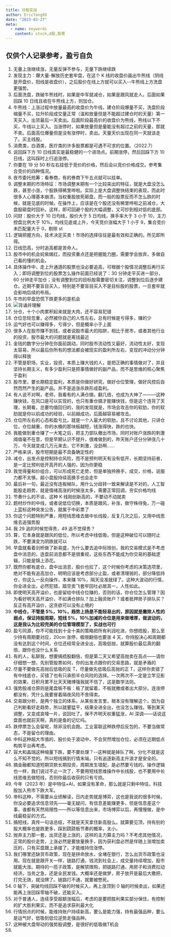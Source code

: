 ```yaml
---
title: 炒股实战
author: EricYangXD
date: "2023-03-27"
meta:
  - name: keywords
    content: stock,A股,股票
---
```


## 仅供个人记录参考，盈亏自负

1. 无量上涨继续涨，无量反弹不参与，无量下跌继续跌
2. 发现主力：爆大量-解放历史套牢盘，在这个 K 线的收盘价画出牛熊线（阴线是开盘价，阳线是收盘价），之后股价在线上方就可以买入--牛熊线上方洗盘更强势。
3. 后面洗盘，跌破牛熊线时，如果是中军就减仓，如果是跟风就走人。后面如果回踩 10 日线且收在牛熊线上方，则加仓。
4. 牛熊线：上涨过程中放量最高的收盘价为牛线，建仓阶段爆量不买，洗盘阶段缩量不买，拉升阶段成交量正常（温和放量但是不能超过建仓时的天量）第一天买入，出货最后一天卖出。后面阶段最高价的收盘价为熊线，熊线以下不买，牛线以上买入。当涨停时，如果放量但是量能没有超过之前的天量，那就不卖。后面高位爆量但是没有涨停时，卖出。天量天价出现在同一天就该走了。买主线股。
5. 消费类，白酒类，医疗类的许多股票都是可遇不可求的位置。（2022.7）
6. 说回踩下方 10 日线其实是最稳健的一个进场点。前期涨停，然后回踩下方 10 日线，这叫踩时上行追涨停。
7. 你要在 19 分 50 秒左右挂低于竞价的价格，然后会以竞价价格成交。参考集合竞价的四种情况。
8. 夜市委托抢筹：看券商，有的券商下午五点就可以挂单。
9. 调整末期的市场特征：市场调整末期有一个比较突出的特征，就是大盘没怎么跌，甚至小涨，个股跌得稀里哗啦。实际上是大盘调整快结束的表现，而此时很多人心理基本崩溃。当权重股放死砸盘，而一般的股票反而不怎么跌的时候，就是见底的时候。在操作上，应该是在个股还没有稀里哗啦之前减仓，大盘股砸盘时回补。这样，即可回避个股的大幅调整，又可抄到相对低的底部。
10. 问财：股价大于 10 日均线，股价大于 5 日均线，换手率大于 3 小于 10，主力控盘比例大于 10%，均线见底或上升，今天竞价涨幅大于 1 小于 9，集合竞价未匹配量大于 0，剔除 st
11. 逻辑把握方向，技术决定买卖！市场的选择往往是最有效和正确的。所见即所得。
12. 日线恐高，分时追高都是苦命人。
13. 股市中的机会姹紫嫣红，而投资重点还是把握能力圈，需要学会放弃，多做自己看的懂的机会。
14. 具体操作中，走上升通道的股票也没必要追高，可根据个股情况调整后再行买入；即将调整到位的股票怎么操作前面已经说了：30 分钟走平买进一部分，60 分钟走平加仓；没有调整到位的目标股需要密切关注，调整到位后逐步建仓。近期不要盲目买入，特别是不要盲目买入不是目标股的股票，一旦套牢就会影响后续的布局。
15. 牛市的早盘恐慌下跌更多的是机会
16. ![背诵并理解](https://cdn.jsdelivr.net/gh/EricYangXD/vital-images/imgs/WechatIMG64.jpeg)
17. 分仓，十个小肉累积起来就是大肉，还不容易犯错
18. 仓位忽轻忽重，必然被你自己的人性左右，总有时候是亏得多，赚的少
19. 运气好也可以赚得多，亏得少，但是概率小于上面
20. 很多人在股市赚不到钱，或者说股市最大的陷阱，相比于房市，或者其他行业的投资，股市最大的问题就是离钱最近
21. 金钱的数字分分钟在你面前跳动，同时股市流动性又最好，流动性太好，变现太容易，所以最后你所有的想法都会被现实的盈利所左右，变现的冲动分分钟得以释放
22. 不管是职场，实业，投资，本质上赚大钱的人，是把正确的事情做对了，并且坚持长期主义，有多少盈利只是把事情做好的副产品，而不是思维的核心聚焦于盈利
23. 股市里，要长期稳定盈利，本质是你做好研究，做好仓位管理，做好风控后自然而然产生的副产品。并不是追涨杀跌形成盈利。
24. 有人说不对啊，老师，我看有的人满仓搞，翻几倍，也成为大神了———这种赚快钱，在风口是可以实现的，也只有重仓搞才能赚快钱，但是这个违背了天理，长期看，总要均值回归的，我的发现就是，市场会攻击你的软肋，你的软肋就是你以前成功的经验，以前越成功，后面越容易被攻击。
25. 仓位所左右的心态和盈亏比，就是一个人最大的软肋，且不讨论其他，只讲仓位，仓位越重，你的水桶的那块板越短，钱涨得快，跌的也快。
26. 我能做到重仓赚了一大笔之后，把主力部队撤出市场，同时对账户涨跌的刺激阈值毫不在意，但是早期认识不提升，很难做到的，昨天账户还分分钟涨几十万，今天就变成几万元来去，它不刺激，没劲啊……
27. 严格来讲，股市短期是最不具备确定性的
28. 减仓，出发点是控制持仓风险，而不是预判明天有没有低开，长期坚持前者，是一定比预判低开高开的人强的，因为你更稳
29. 我觉得量和价组合，可以形成死亡走势，但是单独拎换手，成交，价格，说服力都不太够。超小盘股持续高换手也会走牛
30. 最后补一句，最近没有连板梯队，用什么分歧转一致来解读是不对的，人工智能股走趋势，就是情绪高涨的时候涨太多，需要正常回调，夯实价格均线
31. 节奏什么的不谈，这种 K 线刚创新高的，不要动不动就卖
32. 题材炒作的中线，或者说低位切换，本质是跟风，补涨，做守株待兔，万一碰上蓝标这种突发公告，就属于中彩票了
33. 你这个问题特别严重，用短线思维去做中长线股，反复几次之后，又用中线思维去追强势股
34. 我 29 追的时候觉得贵，49 追不觉得贵？
35. 算，它本身就是跟风的低位，所以考虑中线低吸，但是这种破位可以随时止跌，不要演变为阴跌就可以
36. 早盘就看着剑桥做了新易盛，为什么要去追中际旭创，我的交易模式是不考虑盘中消息的，连盘前消息都不是很重视，这些东西不能成为你交易的基础逻辑，只能是锦上添花。
37. 既然你都有底仓，盘中出消息，股价也拉了，这个时候你考虑的决策选项里，绝对不能有追高加仓，明明应该是考虑部分止盈，或者清理弱的，部分降低持仓，你这么一反向操作，本来赚 10%，隔天没准就绿了。这种大波动的行情，你全进全出，必然犯错，踏空卖飞套牢回吐必居其一，人性如此。
38. 即使明天高开溢价，也是留给中线仓位赚的，否则的话，你仓位怎么管理？因为看好明天高开溢价，不如满仓排队？加上融资账户？或者抵押房子排队买？反正有高开溢价，这贪欲可以没有止境的
39. **中线仓，不管是 5%，10%，趋势上扬是不能轻易出的，原因就是撇除人性的弱点，保证持股周期，短线 5%，10%加减的仓位是用来做增厚，做波动的，这是我认为比较完美的仓位管理模型了，实战也可行**
40. 盈亏同源，你不可能找到十全十美的策略把所有利润吃进，你想捂股，那么至少持有周期要对应，20cm 涨停，极限翻倍也要涨 4 天，你持股决心和周期都没有达到这个时间，仓位还经常全进全出，高吸低抛，就算股价最后真的翻倍，跟你也没什么关系
41. 有的人，私聊我，想要搞捂股翻倍，但是第二天又希望高抛卖在高点——请你仔细想一想，先别管股票如何，你的出发点跟你的交易思路，就是矛盾的
42. 尽量不要做先高抛后低吸的反 T，尽量做先低吸后高抛的正 T，这样你卖错了有中线底仓，买错了也有只承担半仓风险的选择。一次两次不一定是立竿见影的效果，日积月累不比天天赌博强我就不信了，这是数学法则。
43. 强势股减仓原则是尾盘板不板：板了就留着，不板就撤或者出大部分。连涨停都没有，凭什么我要冒着隔夜风险不舍得卖。
44. 交易跟分析，是两个独立的体系，从某些发言里，根本没有理解这个。因为自己判断看好走趋势，所以就要猛干，结果全进全出，也没怎么赚钱。等到某天调整，又变成哀嚎一片，说回吐了。保不齐明天权重猛涨，AI 深调——话说这盘面也就前天啊，真的是鱼的记忆吗。
45. 跌停票怎么会留呢，除非没机会跑。工业富联这种跌停后反包的，不要当做常态，不是留仓的理由。
46. 中科这种超大市值的，股价处于波动中，不会贸然增加仓位，必须在近期低点构筑平台再考虑。
47. 容大和晶瑞这种缩量下跌，要不要处理？--这种就是掉队了啊，分化不就是这么不知不觉的。所以短线搞到行情末端，只有追逐新高主升浪才是安全的。
48. 搞金融都知道短期贷款长期投资，周期发生错配，是必然要亏钱的。操作逻辑也一样，我们说过不止一次了，不要用短线思维操作中长线股，也不要用中长线思维去做短线，否则你最后收获的只有亏损。
49. 今年（2023 年）是中特估+AI，如果没有革命，那么就是只剩中特估，科技股加入熊市下跌大军。
50. 帝科这种，不需要从业绩解读，日内走势就是博弈，这也是我说的很多时候，你没必要追求信息领先——毫无疑问，有信息差能赚更多，但是信息差这个事，谁都有天然局限性——所以等信息出来，市场博弈以后，再慢慢做，是中线最稳妥的方式。
51. 搞短线，真传一句话总结，不就是天天拿住新高股么。就算要见顶，持有别的股大概率也是跌更多，踩到跷跷板节奏的概率，太小。
52. 抛弃主力那一套，出货还是上涨的，这样的主力算主力吗？不考虑其他情况，正常的股价走势，上涨必然是要放量换手，因为获利盘必然是伴随上涨增加卖压的，只有买盘跟上承接了，才能维持住涨停。
53. 我们哪里还缺货币政策，现在是拼命放水，全堵在银行，怎么出货币政策也没用。现在就是跟开关一样，链路打通，钱流到社会上，成交量持续增加，股市就能大涨。期待的一揽子政策，是解禁限购，把链路打通，用房子和消费拉动经济。当务之急，还是全民发钱。大概率还是做梦，房子放开是最后大撒把，打完无效，就没牌了。链路打不通，就要被憋死。
54. 0 轴下，突破均线回踩不破的时候买入，再上涨顶到 0 轴的时候卖出，如果还能再上涨回踩零轴不破，还能买入。
55. 对于普通人，连续享受超额涨幅后，考虑的是要把胜利果实部分保住，有控制的扩大胜利果实，而不是追求获利最大化
56. 行情拐点的时候，能维持账户持续新高，要么是能力强，持有最强品种，要么是运气好，低吸到低位逆势走强品种。
57. 这种被大盘带动的强势股调整，是很好的低吸做T机会
58.
